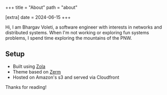 +++
title = "About"
path = "about"

[extra]
date = 2024-06-15
+++

Hi, I am Bhargav Voleti, a software engineer with interests in  networks and
distributed systems. When I'm not working or exploring fun systems problems, I
spend time exploring the mountains of the PNW.

## Setup

* Built using [Zola](https://www.getzola.org/)
* Theme based on [Zerm](https://www.getzola.org/themes/zerm/)
* Hosted on Amazon's s3 and served via Cloudfront

Thanks for reading!
